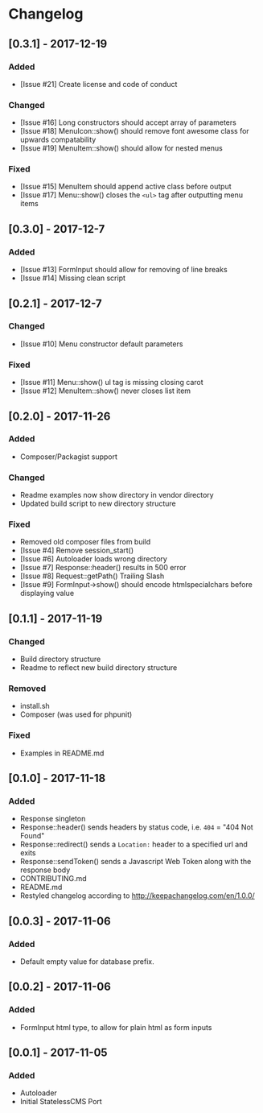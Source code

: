 # Changelog

## [0.3.1] - 2017-12-19
### Added
 - [Issue #21] Create license and code of conduct
 
### Changed
 - [Issue #16] Long constructors should accept array of parameters
 - [Issue #18] MenuIcon::show() should remove font awesome class for upwards compatability
 - [Issue #19] MenuItem::show() should allow for nested menus

### Fixed
 - [Issue #15] MenuItem should append active class before output
 - [Issue #17] Menu::show() closes the `<ul>` tag after outputting menu items

## [0.3.0] - 2017-12-7
### Added
 - [Issue #13] FormInput should allow for removing of line breaks
 - [Issue #14] Missing clean script

## [0.2.1] - 2017-12-7
### Changed
 - [Issue #10] Menu constructor default parameters

### Fixed
 - [Issue #11] Menu::show() ul tag is missing closing carot
 - [Issue #12] MenuItem::show() never closes list item

## [0.2.0] - 2017-11-26
### Added
 - Composer/Packagist support

### Changed
 - Readme examples now show directory in vendor directory
 - Updated build script to new directory structure

### Fixed
 - Removed old composer files from build
 - [Issue #4] Remove session_start()
 - [Issue #6] Autoloader loads wrong directory
 - [Issue #7] Response::header() results in 500 error
 - [Issue #8] Request::getPath() Trailing Slash
 - [Issue #9] FormInput->show() should encode htmlspecialchars before displaying value

## [0.1.1] - 2017-11-19
### Changed
 - Build directory structure
 - Readme to reflect new build directory structure

### Removed
 - install.sh
 - Composer (was used for phpunit)

### Fixed
 - Examples in README.md

## [0.1.0] - 2017-11-18
### Added
 - Response singleton
 - Response::header() sends headers by status code, i.e. `404` = "404 Not Found"
 - Response::redirect() sends a `Location:` header to a specified url and exits
 - Response::sendToken() sends a Javascript Web Token along with the response body
 - CONTRIBUTING.md
 - README.md
 - Restyled changelog according to http://keepachangelog.com/en/1.0.0/

## [0.0.3] - 2017-11-06
### Added
 - Default empty value for database prefix.

## [0.0.2] - 2017-11-06
### Added
 - FormInput html type, to allow for plain html as form inputs

## [0.0.1] - 2017-11-05
### Added
 - Autoloader
 - Initial StatelessCMS Port
